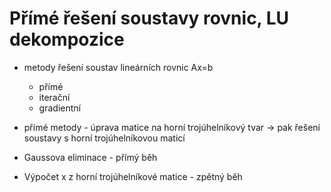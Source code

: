 # Přímé řešení soustavy rovnic, LU dekompozice

* metody řešení soustav lineárních rovnic Ax=b
  * přímé
  * iterační
  * gradientní

* přímé metody - úprava matice na horní trojúhelníkový tvar -> pak řešení soustavy s horní trojúhelníkovou maticí

* Gaussova eliminace - přímý běh
* Výpočet x z horní trojúhelníkové matice - zpětný běh
